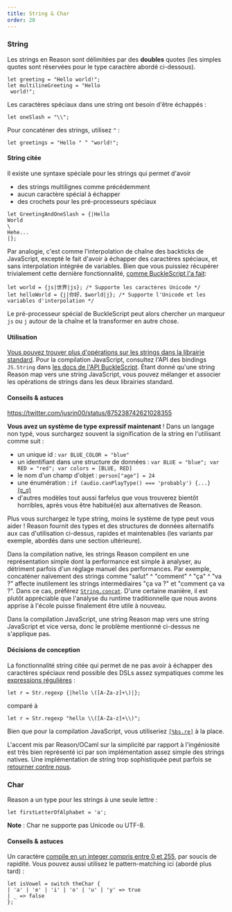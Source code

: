 ```yaml
---
title: String & Char
order: 20
---
```


### String

Les strings en Reason sont délimitées par des **doubles** quotes (les simples quotes sont réservées pour le type caractère abordé ci-dessous).

```reason
let greeting = "Hello world!";
let multilineGreeting = "Hello
 world!";
```

Les caractères spéciaux dans une string ont besoin d'être échappés :

```reason
let oneSlash = "\\";
```

Pour concaténer des strings, utilisez `^` :

```reason
let greetings = "Hello " ^ "world!";
```

#### String citée

Il existe une syntaxe spéciale pour les strings qui permet d'avoir

- des strings multilignes comme précédemment
- aucun caractère spécial à échapper
- des crochets pour les pré-processeurs spéciaux

```reason
let GreetingAndOneSlash = {|Hello
World
\
Hehe...
|};
```

Par analogie, c'est comme l'interpolation de chaîne des backticks de JavaScript, excepté le fait d'avoir à échapper des caractères spéciaux, et sans interpolation intégrée de variables. Bien que vous puissiez récupérer trivialement cette dernière fonctionnalité, [comme BuckleScript l'a fait](http://bucklescript.github.io/bucklescript/Manual.html#_unicode_support_with_string_interpolation_since_1_7_0):

```reason
let world = {js|世界|js}; /* Supporte les caractères Unicode */
let helloWorld = {j|你好，$world|j}; /* Supporte l'Unicode et les variables d'interpolation */
```

Le pré-processeur spécial de BuckleScript peut alors chercher un marqueur `js` ou `j` autour de la chaîne et la transformer en autre chose.

#### Utilisation

[Vous pouvez trouver plus d'opérations sur les strings dans la librairie standard](/api/String.html). Pour la compilation JavaScript, consultez l'API des bindings `JS.String` dans [les docs de l'API BuckleScript](http://bucklescript.github.io/bucklescript/api/Js_string.html). Étant donné qu'une string Reason map vers une string JavaScript, vous pouvez mélanger et associer les opérations de strings dans les deux librairies standard.

#### Conseils & astuces

https://twitter.com/jusrin00/status/875238742621028355

**Vous avez un système de type expressif maintenant** ! Dans un langage non typé, vous surchargez souvent la signification de la string en l'utilisant comme suit :

- un unique id : `var BLUE_COLOR = "blue"`
- un identifiant dans une structure de données : `var BLUE = "blue"; var RED = "red"; var colors = [BLUE, RED]`
- le nom d'un champ d'objet : `person["age"] = 24`
- une énumération : `if (audio.canPlayType() === 'probably') {...}` [(ಠ_ಠ)](https://developer.mozilla.org/en-US/docs/Web/API/HTMLMediaElement/canPlayType#Return_value)
- d'autres modèles tout aussi farfelus que vous trouverez bientôt horribles, après vous être habitué(e) aux alternatives de Reason.

Plus vous surchargez le type string, moins le système de type peut vous aider ! Reason fournit des types et des structures de données alternatifs aux cas d'utilisation ci-dessus, rapides et maintenables (les variants par exemple, abordés dans une section ultérieure).

Dans la compilation native, les strings Reason compilent en une représentation simple dont la performance est simple à analyser, au détriment parfois d'un réglage manuel des performances. Par exemple, concaténer naïvement des strings comme "salut" ^ "comment" ^ "ça" ^ "va ?" affecte inutilement les strings intermédiaires "ça va ?" et "comment ça va ?". Dans ce cas, préférez [`String.concat`](/api/String.html). D'une certaine manière, il est plutôt appréciable que l'analyse du runtime traditionnelle que nous avons apprise à l'école puisse finalement être utile à nouveau.

Dans la compilation JavaScript, une string Reason map vers une string JavaScript et vice versa, donc le problème mentionné ci-dessus ne s'applique pas.

#### Décisions de conception

La fonctionnalité string citée qui permet de ne pas avoir à échapper des caractères spéciaux rend possible des DSLs assez sympatiques comme les [expressions régulières](/api/Str.html) :

```reason
let r = Str.regexp {|hello \([A-Za-z]+\)|};
```

comparé à

```reason
let r = Str.regexp "hello \\([A-Za-z]+\\)";
```

Bien que pour la compilation JavaScript, vous utiliseriez [`[%bs.re]`](http://bucklescript.github.io/bucklescript/Manual.html#_regex_support) à la place.

L'accent mis par Reason/OCaml sur la simplicité par rapport à l'ingéniosité est très bien représenté ici par son implémentation assez simple des strings natives. Une implémentation de string trop sophistiquée peut parfois se [retourner contre nous](http://mrale.ph/blog/2016/11/23/making-less-dart-faster.html).

### Char

Reason a un type pour les strings à une seule lettre :

```reason
let firstLetterOfAlphabet = 'a';
```

**Note** : Char ne supporte pas Unicode ou UTF-8.

#### Conseils & astuces

Un caractère [compile en un integer compris entre 0 et 255](https://bucklescript.github.io/bucklescript/js-demo/?gist=7f6d24873a48fe03fa037c7c47848a4b), par soucis de rapidité. Vous pouvez aussi utilisez le pattern-matching ici (abordé plus tard) :

```reason
let isVowel = switch theChar {
| 'a' | 'e' | 'i' | 'o' | 'u' | 'y' => true
| _ => false
};
```
